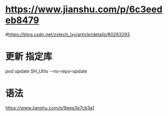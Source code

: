 # https://www.jianshu.com/p/6c3eedeb8479
#https://blog.csdn.net/zxtech_lxy/article/details/80283293

# 更新 指定库
pod update SH_Utils --no-repo-update

# 语法
https://www.jianshu.com/p/9eea3e7cb3a1
